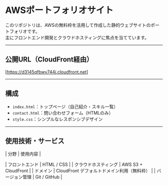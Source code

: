 # AWSポートフォリオサイト

このリポジトリは、AWSの無料枠を活用して作成した静的ウェブサイトのポートフォリオです。  
主にフロントエンド開発とクラウドホスティングに焦点を当てています。

---

##  公開URL（CloudFront経由）
[https://d3145qfbwv744j.cloudfront.net]

---

##  構成

- `index.html`：トップページ（自己紹介・スキル一覧）
- `contact.html`：問い合わせフォーム（HTMLのみ）
- `style.css`：シンプルなレスポンシブデザイン

---

## 使用技術・サービス

| 分野 | 使用内容 |

| フロントエンド | HTML / CSS |
| クラウドホスティング | AWS S3 + CloudFront |
| ドメイン | CloudFront デフォルトドメイン利用（無料枠） |
| バージョン管理 | Git / GitHub |

